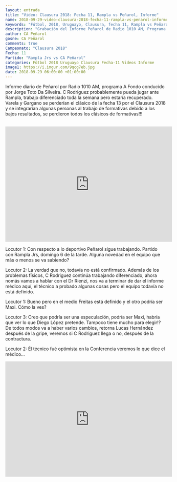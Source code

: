 ```yaml
---
layout: entrada
title: "Video: Clausura 2018: Fecha 11, Rampla vs Peñarol, Informe"
name: 2018-09-29-video-clausura-2018-fecha-11-rampla-vs-penarol-informe.markdown
keywords: "Fútbol, 2018, Uruguayo, Clausura, fecha 11, Rampla vs Peñarol, Informe, video, youtube"
description: "Grabación del Informe Peñarol de Radio 1010 AM, Programa: A Fondo conducido por Toto Da Silveira."
author: CA Peñarol
gosne: CA Peñarol
comments: true
Campeonato: "Clausura 2018"
Fecha: 11
Partido: "Rampla Jrs vs CA Peñarol"
categories: Fútbol 2018 Uruguayo Clausura Fecha-11 Videos Informe
image1: https://i.imgur.com/9qcg7eb.jpg
date: 2018-09-29 06:00:00 +01:00:00
---
```


Informe diario de Peñarol por Radio 1010 AM, programa A Fondo conducido por Jorge Toto Da Silveira.
C Rodriguez probablemente pueda jugar ante Rampla, trabajo diferenciado toda la semana pero estaría recuperado. Varela y Gargano se perderían el clásico de la fecha 13 por el Clausura 2018 y se integrarían algunas personas al trabajo de formativas debido a los bajos resultados, se perdieron todos los clásicos de formativas!!!

<br>

<iframe width="521" height="360" src="https://www.youtube.com/embed/rRMTShGmHNM" frameborder="0" allow="autoplay; encrypted-media" allowfullscreen></iframe>

<br>

Locutor 1: Con respecto a lo deportivo Peñarol sigue trabajando. Partido con Rampla Jrs, domingo 6 de la tarde. Alguna novedad en el equipo que más o menos se va sabiendo?

Locutor 2: La verdad que no, todavía no está confirmado. Además de los problemas físicos, C Rodriguez continúa trabajando diferenciado, ahora nomás vamos a hablar con el Dr Rienzi, nos va a terminar de dar el informe médico aquí, el técnico a probado algunas cosas pero el equipo todavía no está definido.

Locutor 1: Bueno pero en el medio Freitas está definido y el otro podría ser Maxi. Cómo la ves?

Locutor 3: Creo que podría ser una especulación, podría ser Maxi, habría que ver lo que Diego López pretende. Tampoco tiene mucho para elegir!? De todos modos va a haber varios cambios, retorna Lucas Hernández después de la gripe, veremos si C Rodriguez llega o no, después de la contractura.

Locutor 2: Él técnico fué optimista en la Conferencia veremos lo que dice el médico...

<iframe width="521" height="360" src="https://www.youtube.com/embed/gtwleluKPLs" frameborder="0" allow="autoplay; encrypted-media" allowfullscreen></iframe>
